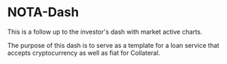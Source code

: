 # NOTA-Dash

This is a follow up to the investor's dash with market active charts.

The purpose of this  dash is to serve as a template for a loan service that accepts cryptocurrency as well as fiat for Collateral.
